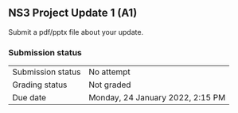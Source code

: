 <h2>NS3 Project Update 1 (A1)</h2>Submit a pdf/pptx file about your update.<br />

<h3>Submission status</h3><table>
<tbody><tr>
<td>Submission status</td>
<td>No attempt</td>
</tr>
<tr>
<td>Grading status</td>
<td>Not graded</td>
</tr>
<tr>
<td>Due date</td>
<td>Monday, 24 January 2022, 2:15 PM</td>
</tr>

</tbody>
</table>



